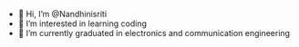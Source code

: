 - 👋 Hi, I’m @Nandhinisriti
- 👀 I’m interested in learning coding
- 🌱 I’m currently graduated in electronics and communication engineering


<!---
Nandhinisriti/Nandhinisriti is a ✨ special ✨ repository because its `README.md` (this file) appears on your GitHub profile.
You can click the Preview link to take a look at your changes.
--->
